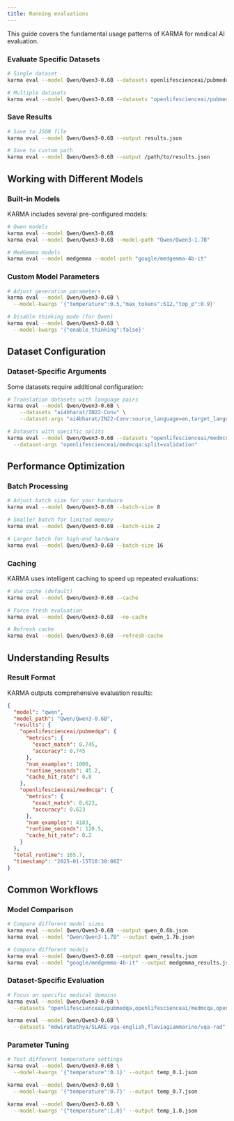 ```yaml
---
title: Running evaluations
---
```


This guide covers the fundamental usage patterns of KARMA for medical AI evaluation.

### Evaluate Specific Datasets

```bash
# Single dataset
karma eval --model Qwen/Qwen3-0.6B --datasets openlifescienceai/pubmedqa

# Multiple datasets
karma eval --model Qwen/Qwen3-0.6B --datasets "openlifescienceai/pubmedqa,openlifescienceai/medmcqa,openlifescienceai/medqa"
```

### Save Results

```bash
# Save to JSON file
karma eval --model Qwen/Qwen3-0.6B --output results.json

# Save to custom path
karma eval --model Qwen/Qwen3-0.6B --output /path/to/results.json
```

## Working with Different Models

### Built-in Models

KARMA includes several pre-configured models:

```bash
# Qwen models
karma eval --model Qwen/Qwen3-0.6B
karma eval --model Qwen/Qwen3-0.6B --model-path "Qwen/Qwen3-1.7B"

# MedGemma models
karma eval --model medgemma --model-path "google/medgemma-4b-it"
```

### Custom Model Parameters

```bash
# Adjust generation parameters
karma eval --model Qwen/Qwen3-0.6B \
  --model-kwargs '{"temperature":0.5,"max_tokens":512,"top_p":0.9}'

# Disable thinking mode (for Qwen)
karma eval --model Qwen/Qwen3-0.6B \
  --model-kwargs '{"enable_thinking":false}'
```

## Dataset Configuration

### Dataset-Specific Arguments

Some datasets require additional configuration:

```bash
# Translation datasets with language pairs
karma eval --model Qwen/Qwen3-0.6B \
    --datasets "ai4bharat/IN22-Conv" \
    --dataset-args "ai4bharat/IN22-Conv:source_language=en,target_language=hi"

# Datasets with specific splits
karma eval --model Qwen/Qwen3-0.6B --datasets "openlifescienceai/medmcqa" \
  --dataset-args "openlifescienceai/medmcqa:split=validation"
```

## Performance Optimization

### Batch Processing

```bash
# Adjust batch size for your hardware
karma eval --model Qwen/Qwen3-0.6B --batch-size 8

# Smaller batch for limited memory
karma eval --model Qwen/Qwen3-0.6B --batch-size 2

# Larger batch for high-end hardware
karma eval --model Qwen/Qwen3-0.6B --batch-size 16
```

### Caching

KARMA uses intelligent caching to speed up repeated evaluations:

```bash
# Use cache (default)
karma eval --model Qwen/Qwen3-0.6B --cache

# Force fresh evaluation
karma eval --model Qwen/Qwen3-0.6B --no-cache

# Refresh cache
karma eval --model Qwen/Qwen3-0.6B --refresh-cache
```

## Understanding Results

### Result Format

KARMA outputs comprehensive evaluation results:

```json
{
  "model": "qwen",
  "model_path": "Qwen/Qwen3-0.6B",
  "results": {
    "openlifescienceai/pubmedqa": {
      "metrics": {
        "exact_match": 0.745,
        "accuracy": 0.745
      },
      "num_examples": 1000,
      "runtime_seconds": 45.2,
      "cache_hit_rate": 0.8
    },
    "openlifescienceai/medmcqa": {
      "metrics": {
        "exact_match": 0.623,
        "accuracy": 0.623
      },
      "num_examples": 4183,
      "runtime_seconds": 120.5,
      "cache_hit_rate": 0.2
    }
  },
  "total_runtime": 165.7,
  "timestamp": "2025-01-15T10:30:00Z"
}
```
## Common Workflows

### Model Comparison

```bash
# Compare different model sizes
karma eval --model Qwen/Qwen3-0.6B --output qwen_0.6b.json
karma eval --model "Qwen/Qwen3-1.7B" --output qwen_1.7b.json

# Compare different models
karma eval --model Qwen/Qwen3-0.6B --output qwen_results.json
karma eval --model "google/medgemma-4b-it" --output medgemma_results.json
```

### Dataset-Specific Evaluation

```bash
# Focus on specific medical domains
karma eval --model Qwen/Qwen3-0.6B \
  --datasets "openlifescienceai/pubmedqa,openlifescienceai/medmcqa,openlifescienceai/medqa"  # Text-based QA

karma eval --model Qwen/Qwen3-0.6B \
  --datasets "mdwiratathya/SLAKE-vqa-english,flaviagiammarino/vqa-rad"  # Vision-language tasks
```

### Parameter Tuning

```bash
# Test different temperature settings
karma eval --model Qwen/Qwen3-0.6B \
  --model-kwargs '{"temperature":0.1}' --output temp_0.1.json

karma eval --model Qwen/Qwen3-0.6B \
  --model-kwargs '{"temperature":0.7}' --output temp_0.7.json

karma eval --model Qwen/Qwen3-0.6B \
  --model-kwargs '{"temperature":1.0}' --output temp_1.0.json
```
